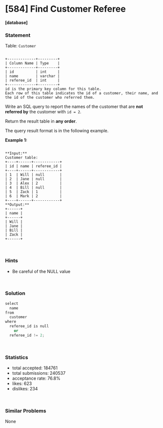 # [584] Find Customer Referee

**[database]**

### Statement

Table: `Customer`

```

+-------------+---------+
| Column Name | Type    |
+-------------+---------+
| id          | int     |
| name        | varchar |
| referee_id  | int     |
+-------------+---------+
id is the primary key column for this table.
Each row of this table indicates the id of a customer, their name, and the id of the customer who referred them.

```




Write an SQL query to report the names of the customer that are **not referred by** the customer with `id = 2`.

Return the result table in **any order**.

The query result format is in the following example.


**Example 1:**

```

**Input:** 
Customer table:
+----+------+------------+
| id | name | referee_id |
+----+------+------------+
| 1  | Will | null       |
| 2  | Jane | null       |
| 3  | Alex | 2          |
| 4  | Bill | null       |
| 5  | Zack | 1          |
| 6  | Mark | 2          |
+----+------+------------+
**Output:** 
+------+
| name |
+------+
| Will |
| Jane |
| Bill |
| Zack |
+------+

```


<br>

### Hints

- Be careful of the NULL value

<br>

### Solution

```cpp
select
  name
from
  customer
where
  referee_id is null
    or
  referee_id != 2;
```

<br>

### Statistics

- total accepted: 184761
- total submissions: 240537
- acceptance rate: 76.8%
- likes: 623
- dislikes: 234

<br>

### Similar Problems

None
